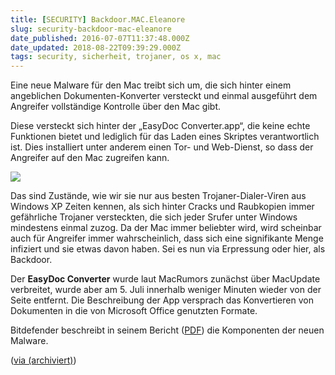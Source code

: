 ```yaml
---
title: [SECURITY] Backdoor.MAC.Eleanore
slug: security-backdoor-mac-eleanore
date_published: 2016-07-07T11:37:48.000Z
date_updated: 2018-08-22T09:39:29.000Z
tags: security, sicherheit, trojaner, os x, mac
---
```


Eine neue Malware für den Mac treibt sich um, die sich hinter einem angeblichen Dokumenten-Konverter versteckt und einmal ausgeführt dem Angreifer vollständige Kontrolle über den Mac gibt. 

Diese versteckt sich hinter der „EasyDoc Converter.app“, die keine echte Funktionen bietet und lediglich für das Laden eines Skriptes verantwortlich ist. Dies installiert unter anderem einen Tor- und Web-Dienst, so dass der Angreifer auf den Mac zugreifen kann.

![](__GHOST_URL__/content/images/2016/07/Backdoor-MAC_-Eleanor-Malware-Control-Panel-Bild-Bitdefender-rcm992x0.png)

Das sind Zustände, wie wir sie nur aus besten Trojaner-Dialer-Viren aus Windows XP Zeiten kennen, als sich hinter Cracks und Raubkopien immer gefährliche Trojaner versteckten, die sich jeder Srufer unter Windows mindestens einmal zuzog. Da der Mac immer beliebter wird, wird scheinbar auch für Angreifer immer wahrscheinlich, dass sich eine signifikante Menge infiziert und sie etwas davon haben. Sei es nun via Erpressung oder hier, als Backdoor.

Der **EasyDoc Converter** wurde laut MacRumors zunächst über MacUpdate verbreitet, wurde aber am 5. Juli innerhalb weniger Minuten wieder von der Seite entfernt. Die Beschreibung der App versprach das Konvertieren von Dokumenten in die von Microsoft Office genutzten Formate.

Bitdefender beschreibt in seinem Bericht ([PDF](https://labs.bitdefender.com/wp-content/uploads/2016/07/Backdoor-MAC-Eleanor_final.pdf)) die Komponenten der neuen Malware.

([via (archiviert)](http://web.archive.org/web/20160707231741/http://www.giga.de:80/downloads/os-x-10.11/news/backdoor.mac.eleanor-bitdefender-warnt-vor-neuer-mac-malware/))
